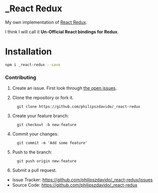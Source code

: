 # _React Redux

My own implementation of [React Redux](https://github.com/reactjs/react-redux).

I think I will call it __Un-Official React bindings for Redux__.

# Installation

```sh
npm i _react-redux --save
```

### Contributing
1. Create an issue. First look through [the open issues](https://github.com/philipszdavido/_react-redux/issues).
1. Clone the repository or fork it.

         git clone https://github.com/philipszdavido/_react-redux


1. Create your feature branch:

         git checkout -b new-feature

1. Commit your changes:

         git commit -m 'Add some feature'

1. Push to the branch:

         git push origin new-feature

1. Submit a pull request.

- Issue Tracker: https://github.com/philipszdavido/_react-redux/issues
- Source Code: https://github.com/philipszdavido/_react-redux